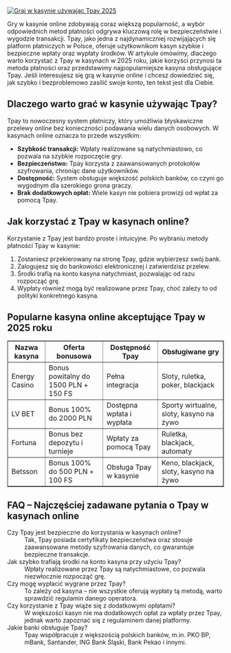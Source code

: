 [![Graj w kasynie używając Tpay 2025](https://123-caf.pages.dev/gitsignup.png)](https://vrmoo.ru/Bt82HjjY)

<p>Gry w kasynie online zdobywają coraz większą popularność, a wybór odpowiednich metod płatności odgrywa kluczową rolę w bezpieczeństwie i wygodzie transakcji. Tpay, jako jedna z najdynamiczniej rozwijających się platform płatniczych w Polsce, oferuje użytkownikom kasyn szybkie i bezpieczne wpłaty oraz wypłaty środków. W artykule omówimy, dlaczego warto korzystać z Tpay w kasynach w 2025 roku, jakie korzyści przynosi ta metoda płatności oraz przedstawimy najpopularniejsze kasyna obsługujące Tpay. Jeśli interesujesz się grą w kasynie online i chcesz dowiedzieć się, jak szybko i bezproblemowo zasilić swoje konto, ten tekst jest dla Ciebie.</p>  <h2>Dlaczego warto grać w kasynie używając Tpay?</h2> <p>Tpay to nowoczesny system płatniczy, który umożliwia błyskawiczne przelewy online bez konieczności podawania wielu danych osobowych. W kasynach online oznacza to przede wszystkim:</p> <ul> <li><strong>Szybkość transakcji:</strong> Wpłaty realizowane są natychmiastowo, co pozwala na szybkie rozpoczęcie gry.</li> <li><strong>Bezpieczeństwo:</strong> Tpay korzysta z zaawansowanych protokołów szyfrowania, chroniąc dane użytkowników.</li> <li><strong>Dostępność:</strong> System obsługuje większość polskich banków, co czyni go wygodnym dla szerokiego grona graczy.</li> <li><strong>Brak dodatkowych opłat:</strong> Wiele kasyn nie pobiera prowizji od wpłat za pomocą Tpay.</li> </ul>  <h2>Jak korzystać z Tpay w kasynach online?</h2> <p>Korzystanie z Tpay jest bardzo proste i intuicyjne. Po wybraniu metody płatności Tpay w kasynie:</p> <ol> <li>Zostaniesz przekierowany na stronę Tpay, gdzie wybierzesz swój bank.</li> <li>Zalogujesz się do bankowości elektronicznej i zatwierdzisz przelew.</li> <li>Środki trafią na konto kasyna natychmiast, pozwalając od razu rozpocząć grę.</li> <li>Wypłaty również mogą być realizowane przez Tpay, choć zależy to od polityki konkretnego kasyna.</li> </ol>  <h2>Popularne kasyna online akceptujące Tpay w 2025 roku</h2> <table border="1" cellspacing="0" cellpadding="5"> <thead> <tr> <th>Nazwa kasyna</th> <th>Oferta bonusowa</th> <th>Dostępność Tpay</th> <th>Obsługiwane gry</th> </tr> </thead> <tbody> <tr> <td>Energy Casino</td> <td>Bonus powitalny do 1500 PLN + 150 FS</td> <td>Pełna integracja</td> <td>Sloty, ruletka, poker, blackjack</td> </tr> <tr> <td>LV BET</td> <td>Bonus 100% do 2000 PLN</td> <td>Dostępna wpłata i wypłata</td> <td>Sporty wirtualne, sloty, kasyno na żywo</td> </tr> <tr> <td>Fortuna</td> <td>Bonus bez depozytu i turnieje</td> <td>Wpłaty za pomocą Tpay</td> <td>Ruletka, blackjack, automaty</td> </tr> <tr> <td>Betsson</td> <td>Bonus 100% do 500 PLN + 100 FS</td> <td>Obsługa Tpay w kasynie</td> <td>Keno, blackjack, sloty, kasyno na żywo</td> </tr> </tbody> </table>  <h2>FAQ – Najczęściej zadawane pytania o Tpay w kasynach online</h2> <dl> <dt>Czy Tpay jest bezpieczne do korzystania w kasynach online?</dt> <dd>Tak, Tpay posiada certyfikaty bezpieczeństwa oraz stosuje zaawansowane metody szyfrowania danych, co gwarantuje bezpieczne transakcje.</dd>  <dt>Jak szybko trafiają środki na konto kasyna przy użyciu Tpay?</dt> <dd>Wpłaty realizowane przez Tpay są natychmiastowe, co pozwala niezwłocznie rozpocząć grę.</dd>  <dt>Czy mogę wypłacić wygrane przez Tpay?</dt> <dd>To zależy od kasyna – nie wszystkie oferują wypłaty tą metodą, warto sprawdzić regulamin danego operatora.</dd>  <dt>Czy korzystanie z Tpay wiąże się z dodatkowymi opłatami?</dt> <dd>W większości kasyn nie ma dodatkowych opłat za wpłaty przez Tpay, jednak warto zapoznać się z regulaminem danej platformy.</dd>  <dt>Jakie banki obsługuje Tpay?</dt> <dd>Tpay współpracuje z większością polskich banków, m.in. PKO BP, mBank, Santander, ING Bank Śląski, Bank Pekao i innymi.</dd> </dl>